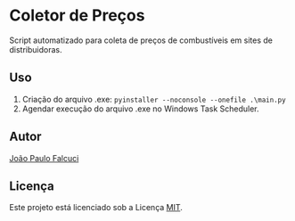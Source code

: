 # Coletor de Preços

Script automatizado para coleta de preços de combustíveis em sites de distribuidoras.

## Uso

1. Criação do arquivo .exe: `pyinstaller --noconsole --onefile .\main.py`
2. Agendar execução do arquivo .exe no Windows Task Scheduler.

## Autor

[João Paulo Falcuci](https://github.com/jpfalcuci)

## Licença

Este projeto está licenciado sob a Licença [MIT](https://opensource.org/licenses/MIT).
